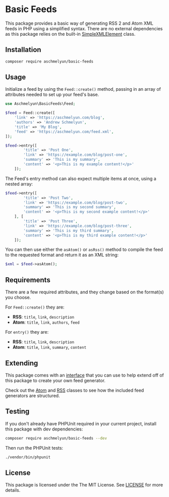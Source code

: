 # Basic Feeds

This package provides a basic way of generating RSS 2 and Atom XML feeds in PHP using a simplified syntax. There are no external dependencies as this package relies on the built-in [SimpleXMLElement](https://www.php.net/manual/en/class.simplexmlelement.php) class.

## Installation

```bash
composer require aschmelyun/basic-feeds
```

## Usage

Initialize a feed by using the `Feed::create()` method, passing in an array of attributes needed to set up your feed's base.

```php
use Aschmelyun\BasicFeeds\Feed;

$feed = Feed::create([
    'link' => 'https://aschmelyun.com/blog',
    'authors' => 'Andrew Schmelyun',
    'title' => 'My Blog',
    'feed' => 'https://aschmelyun.com/feed.xml',
]);
```

```php
$feed->entry([
        'title' => 'Post One',
        'link' => 'https://example.com/blog/post-one',
        'summary' => 'This is my summary',
        'content' => '<p>This is my example content!</p>'
    ]);
```

The Feed's entry method can also expect multiple items at once, using a nested array:

```php
$feed->entry([
        'title' => 'Post Two',
        'link' => 'https://example.com/blog/post-two',
        'summary' => 'This is my second summary',
        'content' => '<p>This is my second example content!</p>'
    ], [
        'title' => 'Post Three',
        'link' => 'https://example.com/blog/post-three',
        'summary' => 'This is my third summary',
        'content' => '<p>This is my third example content!</p>'
    ]);
```

You can then use either the `asAtom()` or `asRss()` method to compile the feed to the requested format and return it as an XML string:

```php
$xml = $feed->asAtom();
```

## Requirements

There are a few required attributes, and they change based on the format(s) you choose.

For `Feed::create()` they are:

- **RSS**: `title`, `link`, `description`
- **Atom**: `title`, `link`, `authors`, `feed`

For `entry()` they are:

- **RSS**: `title`, `link`, `description`
- **Atom**: `title`, `link`, `summary`, `content`

## Extending

This package comes with an [interface](https://github.com/aschmelyun/basic-feeds/blob/main/src/Contracts/Generator.php) that you can use to help extend off of this package to create your own feed generator.

Check out the [Atom](https://github.com/aschmelyun/basic-feeds/blob/main/src/Generators/Atom.php) and [RSS](https://github.com/aschmelyun/basic-feeds/blob/main/src/Generators/Rss.php) classes to see how the included feed generators are structured.

## Testing

If you don't already have PHPUnit required in your current project, install this package with dev dependencies:

```bash
composer require aschmelyun/basic-feeds --dev
```

Then run the PHPUnit tests:

```bash
./vendor/bin/phpunit
```

## License

This package is licensed under the The MIT License. See [LICENSE](https://github.com/aschmelyun/basic-feeds/blob/main/LICENSE) for more details.